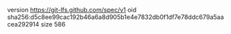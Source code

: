 version https://git-lfs.github.com/spec/v1
oid sha256:d5c8ee99cac192b46a6a8d905b1e4e7832db0f1df7e78ddc679a5aacea292914
size 586
